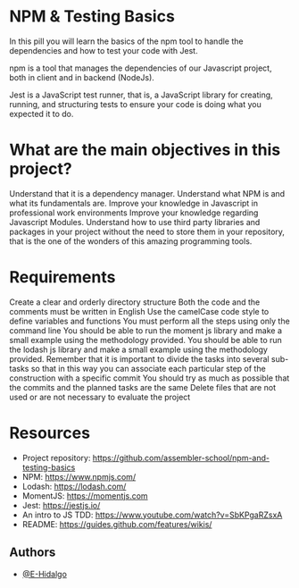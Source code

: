 # NPM & Testing Basics

In this pill you will learn the basics of the npm tool to handle the dependencies and how to test your code with Jest.

npm is a tool that manages the dependencies of our Javascript project, both in client and in backend (NodeJs).

Jest is a JavaScript test runner, that is, a JavaScript library for creating, running, and structuring tests to ensure your code is doing what you expected it to do.

# What are the main objectives in this project?

Understand that it is a dependency manager.
Understand what NPM is and what its fundamentals are.
Improve your knowledge in Javascript in professional work environments
Improve your knowledge regarding Javascript Modules.
Understand how to use third party libraries and packages in your project without the need to store them in your repository, that is the one of the wonders of this amazing programming tools.

# Requirements

Create a clear and orderly directory structure
Both the code and the comments must be written in English
Use the camelCase code style to define variables and functions
You must perform all the steps using only the command line
You should be able to run the moment js library and make a small example using the methodology provided.
You should be able to run the lodash js library and make a small example using the methodology provided.
Remember that it is important to divide the tasks into several sub-tasks so that in this way you can associate each particular step of the construction with a specific commit
You should try as much as possible that the commits and the planned tasks are the same
Delete files that are not used or are not necessary to evaluate the project

# Resources

- Project repository: https://github.com/assembler-school/npm-and-testing-basics
- NPM: https://www.npmjs.com/
- Lodash: https://lodash.com/
- MomentJS: https://momentjs.com
- Jest: https://jestjs.io/
- An intro to JS TDD: https://www.youtube.com/watch?v=SbKPgaRZsxA
- README: https://guides.github.com/features/wikis/


## Authors

- [@E-Hidalgo](https://github.com/E-Hidalgo/)

  